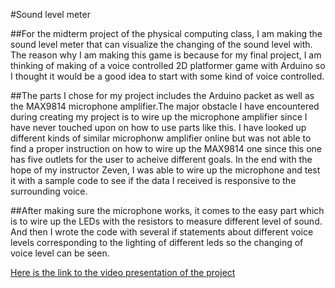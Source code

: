 #Sound level meter

##For the midterm project of the physical computing class, I am making the sound level meter that can visualize the changing of the sound level with. The reason why I am making this game is because for my final project, I am thinking of making of a voice controlled 2D platformer game with Arduino so I thought it would be a good idea to start with some kind of voice controlled.

##The parts I chose for my project includes the Arduino packet as well as the MAX9814 microphone amplifier.The major obstacle I have encountered during creating my project is to wire up the microphone amplifier since I have never touched upon on how to use parts like this. I have looked up different kinds of similar microphonw amplifier online but was not able to find a proper instruction on how to wire up the MAX9814 one since this one has five outlets for the user to acheive different goals. In the end with the hope of my instructor Zeven, I was able to wire up the microphone and test it with a sample code to see if the data I received is responsive to the surrounding voice.

##After making sure the microphone works, it comes to the easy part which is to wire up the LEDs with the resistors to measure different level of sound. And then I wrote the code with several if statements about different voice levels corresponding to the lighting of different leds so the changing of voice level can be seen.




[Here is the link to the video presentation of the project](https://www.youtube.com/watch?v=3f2jXrvcdDk&feature=youtu.be)


